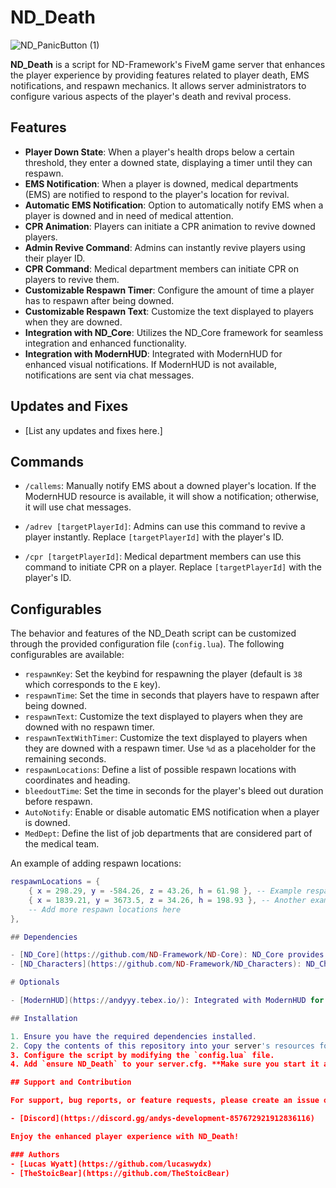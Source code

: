 # ND_Death 

![ND_PanicButton (1)](https://github.com/lucaswydx/ND_Death/assets/112611821/3b32047b-0efa-4fdb-9884-f65675facff7)

**ND_Death** is a script for ND-Framework's FiveM game server that enhances the player experience by providing features related to player death, EMS notifications, and respawn mechanics. It allows server administrators to configure various aspects of the player's death and revival process.

## Features

- **Player Down State**: When a player's health drops below a certain threshold, they enter a downed state, displaying a timer until they can respawn.
- **EMS Notification**: When a player is downed, medical departments (EMS) are notified to respond to the player's location for revival.
- **Automatic EMS Notification**: Option to automatically notify EMS when a player is downed and in need of medical attention.
- **CPR Animation**: Players can initiate a CPR animation to revive downed players.
- **Admin Revive Command**: Admins can instantly revive players using their player ID.
- **CPR Command**: Medical department members can initiate CPR on players to revive them.
- **Customizable Respawn Timer**: Configure the amount of time a player has to respawn after being downed.
- **Customizable Respawn Text**: Customize the text displayed to players when they are downed.
- **Integration with ND_Core**: Utilizes the ND_Core framework for seamless integration and enhanced functionality.
- **Integration with ModernHUD**: Integrated with ModernHUD for enhanced visual notifications. If ModernHUD is not available, notifications are sent via chat messages.

## Updates and Fixes

- [List any updates and fixes here.]

## Commands

- `/callems`: Manually notify EMS about a downed player's location. If the ModernHUD resource is available, it will show a notification; otherwise, it will use chat messages.

- `/adrev [targetPlayerId]`: Admins can use this command to revive a player instantly. Replace `[targetPlayerId]` with the player's ID.

- `/cpr [targetPlayerId]`: Medical department members can use this command to initiate CPR on a player. Replace `[targetPlayerId]` with the player's ID.

## Configurables

The behavior and features of the ND_Death script can be customized through the provided configuration file (`config.lua`). The following configurables are available:

- `respawnKey`: Set the keybind for respawning the player (default is `38` which corresponds to the `E` key).
- `respawnTime`: Set the time in seconds that players have to respawn after being downed.
- `respawnText`: Customize the text displayed to players when they are downed with no respawn timer.
- `respawnTextWithTimer`: Customize the text displayed to players when they are downed with a respawn timer. Use `%d` as a placeholder for the remaining seconds.
- `respawnLocations`: Define a list of possible respawn locations with coordinates and heading.
- `bleedoutTime`: Set the time in seconds for the player's bleed out duration before respawn.
- `AutoNotify`: Enable or disable automatic EMS notification when a player is downed.
- `MedDept`: Define the list of job departments that are considered part of the medical team.

An example of adding respawn locations:

```lua
respawnLocations = {
    { x = 298.29, y = -584.26, z = 43.26, h = 61.98 }, -- Example respawn location
    { x = 1839.21, y = 3673.5, z = 34.26, h = 198.93 }, -- Another example respawn location
    -- Add more respawn locations here
},

## Dependencies

- [ND_Core](https://github.com/ND-Framework/ND-Core): ND_Core provides essential functionalities for seamless integration.
- [ND_Characters](https://github.com/ND-Framework/ND_Characters): ND_Characters provides essential functionalities for Job Notifcations and Admin Permissions.

# Optionals

- [ModernHUD](https://andyyy.tebex.io/): Integrated with ModernHUD for visual notifications.

## Installation

1. Ensure you have the required dependencies installed.
2. Copy the contents of this repository into your server's resources folder.
3. Configure the script by modifying the `config.lua` file.
4. Add `ensure ND_Death` to your server.cfg. **Make sure you start it after ND_Core and ND_Characters.**

## Support and Contribution

For support, bug reports, or feature requests, please create an issue on this repository. Contributions are welcome, and pull requests are encouraged.

- [Discord](https://discord.gg/andys-development-857672921912836116)

Enjoy the enhanced player experience with ND_Death!

### Authors
- [Lucas Wyatt](https://github.com/lucaswydx)
- [TheStoicBear](https://github.com/TheStoicBear)
